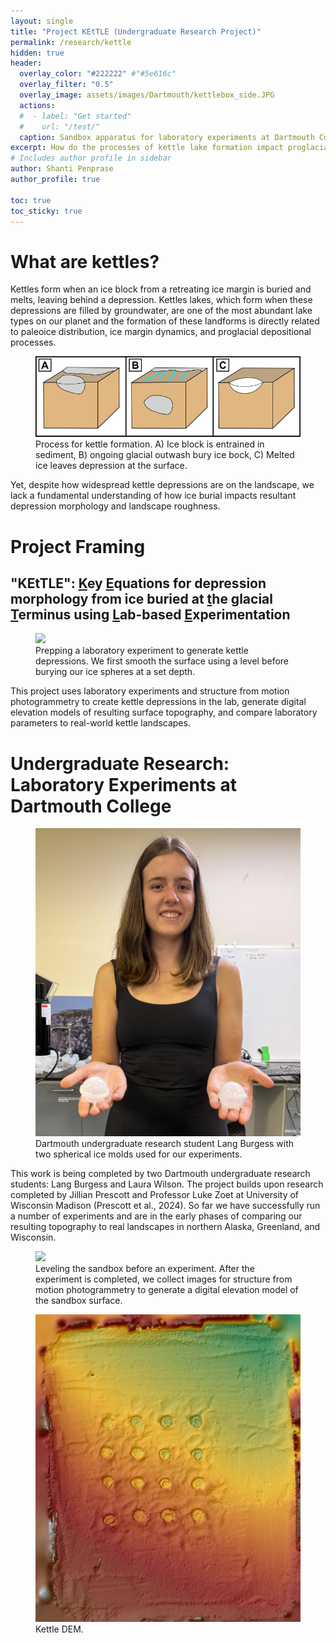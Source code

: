 ```yaml
---
layout: single
title: "Project KEtTLE (Undergraduate Research Project)"
permalink: /research/kettle
hidden: true
header:
  overlay_color: "#222222" #"#5e616c"
  overlay_filter: "0.5"
  overlay_image: assets/images/Dartmouth/kettlebox_side.JPG
  actions:
  #  - label: "Get started"
  #    url: "/test/"
  caption: Sandbox apparatus for laboratory experiments at Dartmouth College
excerpt: How do the processes of kettle lake formation impact proglacial landscape roughness?
# Includes author profile in sidebar
author: Shanti Penprase
author_profile: true

toc: true
toc_sticky: true    
---
```

# What are kettles?
Kettles form when an ice block from a retreating ice margin is buried and melts, leaving behind a depression. Kettles lakes, which form when these depressions are filled by groundwater, are one of the most abundant lake types on our planet and the formation of these landforms is directly related to paleoice distribution, ice margin dynamics, and proglacial depositional processes.


<figure class="single">
	<img src="/assets/images/Kettle Formation Diagram_only kettles.png">
	<figcaption> Process for kettle formation. A) Ice block is entrained in sediment, B) ongoing glacial outwash bury ice bock, C) Melted ice leaves depression at the surface. </figcaption>
</figure>

Yet, despite how widespread kettle depressions are on the landscape, we lack a fundamental understanding of how ice burial impacts resultant depression morphology and landscape roughness.
# Project Framing
## "KEtTLE": <u>K</u>ey <u>E</u>quations for depression morphology from ice buried at <u>t</u>he glacial <u>T</u>erminus using <u>L</u>ab-based <u>E</u>xperimentation
<figure class="single">
	<img src="/assets/images/Dartmouth/kettlebox_prep.JPG">
	<figcaption> Prepping a laboratory experiment to generate kettle depressions. We first smooth the surface using a level before burying our ice spheres at a set depth.  </figcaption>
</figure>
This project uses laboratory experiments and structure from motion photogrammetry to create kettle depressions in the lab, generate digital elevation models of resulting surface topography, and compare laboratory parameters to real-world kettle landscapes.

# Undergraduate Research: Laboratory Experiments at Dartmouth College

<figure class="single">
	<img src="/assets/images/Dartmouth/Lang_icespheres.JPG" alt="Lang with spheres">
	<figcaption> Dartmouth undergraduate research student Lang Burgess with two spherical ice molds used for our experiments. </figcaption>
</figure>

This work is being completed by two Dartmouth undergraduate research students: Lang Burgess and Laura Wilson. The project builds upon research completed by Jillian Prescott and Professor Luke Zoet at University of Wisconsin Madison (Prescott et al., 2024). So far we have successfully run a number of experiments and are in the early phases of comparing our resulting topography to real landscapes in northern Alaska, Greenland, and Wisconsin.

<figure class="single">
	<img src="/assets/images/Dartmouth/kettlebox_prep2.JPG">
	<figcaption> Leveling the sandbox before an experiment. After the experiment is completed, we collect images for structure from motion photogrammetry to generate a digital elevation model of the sandbox surface. </figcaption>
</figure>

<figure class="single">
	<img src="/assets/images/Dartmouth/Kettle_DEM.png">
	<figcaption> Kettle DEM. </figcaption>
</figure>








